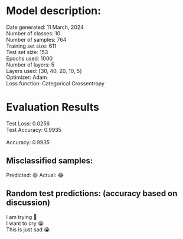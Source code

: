 # Model description:<br>
Date generated: 11 March, 2024<br>
Number of classes: 10<br>
Number of samples: 764<br>
Training set size: 611<br>
Test set size: 153<br>
Epochs used: 1000<br>
Number of layers: 5<br>
Layers used: [30, 40, 20, 10, 5]<br>
Optimizer: Adam<br>
Loss function: Categorical Crossentropy<br>
# Evaluation Results<br>
Test Loss: 0.0256<br>
Test Accuracy: 0.9935<br><br>
Accuracy: 0.9935

## Misclassified samples:<br>
Predicted: 😃 Actual: 😂<br>

## Random test predictions: (accuracy based on discussion)<br>
I am trying 🤔<br>
I want to cry 😭<br>
This is just sad 😭<br>
